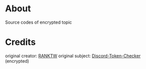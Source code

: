# About
Source codes of encrypted topic

# Credits 

original creator: [RANKTW](https://github.com/RANKTW)
original subject: [Discord-Token-Checker](https://github.com/RANKTW/Discord-Token-Checker) (encrypted)

